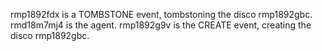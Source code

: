 rmp1892fdx is a TOMBSTONE event, tombstoning the disco rmp1892gbc.  rmd18m7mj4 is the agent.
rmp1892g9v is the CREATE event, creating the disco rmp1892gbc.
